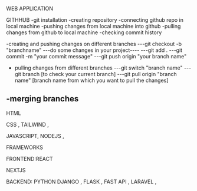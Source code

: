 WEB APPLICATION 

GITHHUB
-git installation
-creating repository
-connecting github repo in local machine
-pushing changes from local machine into github
-pulling changes from github to local machine
-checking commit history 


-creating and pushing changes on different branches 
   ---git checkout -b "branchname"
   ---do some changes in your project----
   ---git add .
   ---git commit -m "your commit message"
   ---git push origin "your branch name"


- pulling changes from different branches 
   ---git switch "branch name"
   ---git branch [to check your current branch]
   ---git pull origin "branch name" [branch name from which you want to pull the changes]

-merging branches 
   ---



HTML

CSS , TAILWIND , 

JAVASCRIPT, NODEJS , 

FRAMEWORKS

FRONTEND:REACT

NEXTJS 


BACKEND: PYTHON DJANGO , FLASK , FAST API , LARAVEL , 